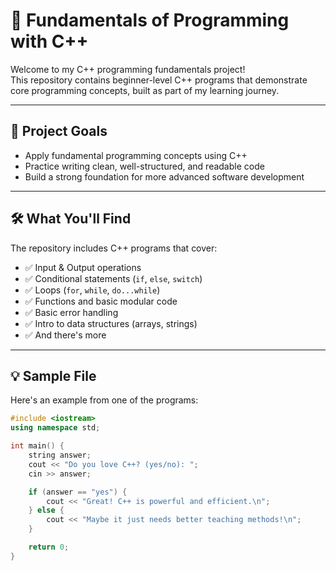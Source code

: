 # 🧠 Fundamentals of Programming with C++

Welcome to my C++ programming fundamentals project!  
This repository contains beginner-level C++ programs that demonstrate core programming concepts, built as part of my learning journey.

---

## 📌 Project Goals

- Apply fundamental programming concepts using C++
- Practice writing clean, well-structured, and readable code
- Build a strong foundation for more advanced software development

---

## 🛠️ What You'll Find

The repository includes C++ programs that cover:

- ✅ Input & Output operations
- ✅ Conditional statements (`if`, `else`, `switch`)
- ✅ Loops (`for`, `while`, `do...while`)
- ✅ Functions and basic modular code
- ✅ Basic error handling
- ✅ Intro to data structures (arrays, strings)
- ✅ And there's more

---

## 💡 Sample File

Here's an example from one of the programs:

```cpp
#include <iostream>
using namespace std;

int main() {
    string answer;
    cout << "Do you love C++? (yes/no): ";
    cin >> answer;

    if (answer == "yes") {
        cout << "Great! C++ is powerful and efficient.\n";
    } else {
        cout << "Maybe it just needs better teaching methods!\n";
    }

    return 0;
}
